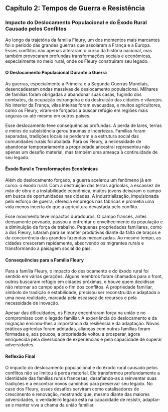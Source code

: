 ## Capítulo 2: Tempos de Guerra e Resistência

### Impacto do Deslocamento Populacional e do Êxodo Rural Causado pelos Conflitos

Ao longo da trajetória da família Fleury, um dos momentos mais marcantes foi o período das grandes guerras que assolaram a França e a Europa. Esses conflitos não apenas alteraram o curso da história nacional, mas também provocaram profundas transformações sociais e econômicas, especialmente no meio rural, onde os Fleury construíram seu legado.

#### O Deslocamento Populacional Durante a Guerra

As guerras, especialmente a Primeira e a Segunda Guerras Mundiais, desencadearam ondas massivas de deslocamento populacional. Milhares de famílias foram obrigadas a abandonar suas casas, fugindo dos combates, da ocupação estrangeira e da destruição das cidades e vilarejos. No interior da França, vilas inteiras foram evacuadas, e muitos agricultores, como os Fleury, viram-se forçados a buscar refúgio em regiões mais seguras ou até mesmo em outros países.

Esse deslocamento teve consequências profundas. A perda de lares, terras e meios de subsistência gerou traumas e incertezas. Famílias foram separadas, tradições locais se perderam e a estrutura social das comunidades rurais foi abalada. Para os Fleury, a necessidade de abandonar temporariamente a propriedade ancestral representou não apenas um desafio material, mas também uma ameaça à continuidade de seu legado.

#### Êxodo Rural e Transformações Econômicas

Além do deslocamento forçado, a guerra acelerou um fenômeno já em curso: o êxodo rural. Com a destruição das terras agrícolas, a escassez de mão de obra e a instabilidade econômica, muitos jovens deixaram o campo em busca de oportunidades nas cidades. A industrialização, impulsionada pelo esforço de guerra, oferecia empregos nas fábricas e prometia uma vida menos incerta do que a agricultura devastada pelo conflito.

Esse movimento teve impactos duradouros. O campo francês, antes densamente povoado, passou a enfrentar o envelhecimento da população e a diminuição da força de trabalho. Pequenas propriedades familiares, como a dos Fleury, lutaram para se manter produtivas diante da falta de braços e da concorrência das grandes fazendas mecanizadas. Ao mesmo tempo, as cidades cresceram rapidamente, absorvendo os migrantes rurais e transformando a paisagem social do país.

#### Consequências para a Família Fleury

Para a família Fleury, o impacto do deslocamento e do êxodo rural foi sentido em várias gerações. Alguns membros foram chamados para o front, outros buscaram refúgio em cidades próximas, e houve quem decidisse não retornar ao campo após o fim dos conflitos. A propriedade familiar, símbolo de tradição e estabilidade, precisou ser reconstruída e adaptada a uma nova realidade, marcada pela escassez de recursos e pela necessidade de inovação.

Apesar das dificuldades, os Fleury encontraram força na união e no compromisso com o legado familiar. A experiência do deslocamento e da migração ensinou-lhes a importância da resiliência e da adaptação. Novas práticas agrícolas foram adotadas, alianças com outras famílias foram formadas e, aos poucos, a propriedade voltou a prosperar, agora enriquecida pela diversidade de experiências e pela capacidade de superar adversidades.

#### Reflexão Final

O impacto do deslocamento populacional e do êxodo rural causado pelos conflitos não se limitou à perda material. Ele transformou profundamente a identidade das famílias rurais francesas, desafiando-as a reinventar suas tradições e a encontrar novos caminhos para preservar seu legado. No caso dos Fleury, esses desafios serviram como catalisadores de crescimento e renovação, mostrando que, mesmo diante das maiores adversidades, o verdadeiro legado está na capacidade de resistir, adaptar-se e manter viva a chama da união familiar.